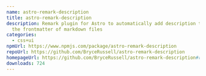 ```yaml
---
name: astro-remark-description
title: astro-remark-description
description: Remark plugin for Astro to automatically add description text to
  the frontmatter of markdown files
categories:
  - css+ui
npmUrl: https://www.npmjs.com/package/astro-remark-description
repoUrl: https://github.com/BryceRussell/astro-remark-description
homepageUrl: https://github.com/BryceRussell/astro-remark-description#readme
downloads: 724
---
```

